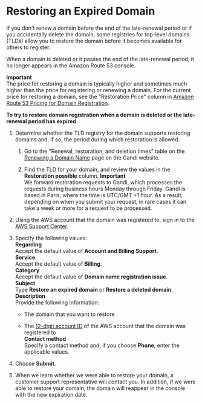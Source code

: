 # Restoring an Expired Domain<a name="domain-restore-expired"></a>

If you don't renew a domain before the end of the late\-renewal period or if you accidentally delete the domain, some registries for top\-level domains \(TLDs\) allow you to restore the domain before it becomes available for others to register\.

When a domain is deleted or it passes the end of the late\-renewal period, it no longer appears in the Amazon Route 53 console\. 

**Important**  
The price for restoring a domain is typically higher and sometimes much higher than the price for registering or renewing a domain\. For the current price for restoring a domain, see the "Restoration Price" column in [Amazon Route 53 Pricing for Domain Registration](https://d32ze2gidvkk54.cloudfront.net/Amazon_Route_53_Domain_Registration_Pricing_20140731.pdf)\.

**To try to restore domain registration when a domain is deleted or the late\-renewal period has expired**

1. Determine whether the TLD registry for the domain supports restoring domains and, if so, the period during which restoration is allowed\.

   1. Go to the "Renewal, restoration, and deletion times" table on the [Renewing a Domain Name](http://wiki.gandi.net/en/domains/renew) page on the Gandi website\.

   1. Find the TLD for your domain, and review the values in the **Restoration possible** column\. 
**Important**  
We forward restoration requests to Gandi, which processes the requests during business hours Monday through Friday\. Gandi is based in Paris, where the time is UTC/GMT \+1 hour\. As a result, depending on when you submit your request, in rare cases it can take a week or more for a request to be processed\.

1. Using the AWS account that the domain was registered to, sign in to the [AWS Support Center](https://console.aws.amazon.com/support/home?region=us-east-1#/case/create?issueType=customer-service&serviceCode=billing&categoryCode=domain-name-registration-issue)\. 

1. Specify the following values:  
**Regarding**  
Accept the default value of **Account and Billing Support**\.  
**Service**  
Accept the default value of **Billing**\.  
**Category**  
Accept the default value of **Domain name registration issue**\.  
**Subject**  
Type **Restore an expired domain** or **Restore a deleted domain**\.  
**Description**  
Provide the following information:  

   + The domain that you want to restore

   + The [12\-digit account ID](http://docs.aws.amazon.com/general/latest/gr/acct-identifiers.html#FindingYourAccountIdentifiers) of the AWS account that the domain was registered to  
**Contact method**  
Specify a contact method and, if you choose **Phone**, enter the applicable values\.

1. Choose **Submit**\.

1. When we learn whether we were able to restore your domain, a customer support representative will contact you\. In addition, if we were able to restore your domain, the domain will reappear in the console with the new expiration date\. 